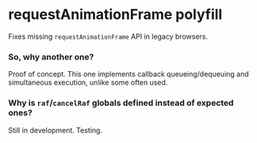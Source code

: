# requestAnimationFrame polyfill
Fixes missing `requestAnimationFrame` API in legacy browsers.
### So, why another one?
Proof of concept. This one implements callback queueing/dequeuing and simultaneous execution, unlike some often used.
### Why is `raf`/`cancelRaf` globals defined instead of expected ones?
Still in development. Testing.